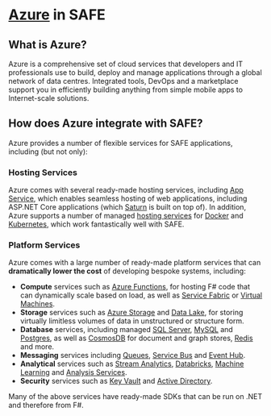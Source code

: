 # [Azure](https://azure.microsoft.com/en-gb/overview/what-is-azure/) in SAFE

## What is Azure?

Azure is a comprehensive set of cloud services that developers and IT professionals use to build, deploy and manage applications through a global network of data centres. Integrated tools, DevOps and a marketplace support you in efficiently building anything from simple mobile apps to Internet-scale solutions.

## How does Azure integrate with SAFE?

Azure provides a number of flexible services for SAFE applications, including (but not only):

### Hosting Services

Azure comes with several ready-made hosting services, including [App Service](https://azure.microsoft.com/en-us/services/app-service/), which enables seamless hosting of web applications, including ASP.NET Core applications (which [Saturn](component-saturn.md) is built on top of). In addition, Azure supports a number of managed [hosting services](https://azure.microsoft.com/en-us/services/container-instances/) for [Docker](https://azure.microsoft.com/en-us/services/app-service/containers/) and [Kubernetes](https://azure.microsoft.com/en-us/services/container-service/), which work fantastically well with SAFE.

### Platform Services

Azure comes with a large number of ready-made platform services that can **dramatically lower the cost** of developing bespoke systems, including:

* **Compute** services such as [Azure Functions](https://azure.microsoft.com/en-us/services/functions/), for hosting F# code that can dynamically scale based on load, as well as [Service Fabric](https://azure.microsoft.com/en-us/services/service-fabric/) or [Virtual Machines](https://azure.microsoft.com/en-us/services/virtual-machines/).
* **Storage** services such as [Azure Storage](https://azure.microsoft.com/en-us/services/storage/) and [Data Lake](https://azure.microsoft.com/en-us/services/data-lake-store/), for storing virtually limitless volumes of data in unstructured or structure form.
* **Database** services, including managed [SQL Server](https://azure.microsoft.com/en-us/services/sql-database/), [MySQL](https://azure.microsoft.com/en-us/services/mysql/) and [Postgres](https://azure.microsoft.com/en-us/services/postgresql/), as well as [CosmosDB](https://azure.microsoft.com/en-us/services/cosmos-db/) for document and graph stores, [Redis](https://azure.microsoft.com/en-us/services/cache/) and more.
* **Messaging** services including [Queues](https://azure.microsoft.com/en-us/services/storage/queues/), [Service Bus](https://azure.microsoft.com/en-us/services/service-bus/) and [Event Hub](https://azure.microsoft.com/en-us/services/event-hubs/).
* **Analytical** services such as [Stream Analytics](https://azure.microsoft.com/en-us/services/stream-analytics/), [Databricks](https://azure.microsoft.com/en-us/services/databricks/), [Machine Learning](https://azure.microsoft.com/en-us/overview/machine-learning/) and [Analysis Services](https://azure.microsoft.com/en-us/services/analysis-services/).
* **Security** services such as [Key Vault](https://azure.microsoft.com/en-us/services/key-vault/) and [Active Directory](https://azure.microsoft.com/en-us/services/active-directory/).

Many of the above services have ready-made SDKs that can be run on .NET and therefore from F#.
